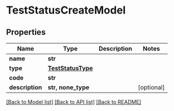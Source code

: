 # TestStatusCreateModel


## Properties
Name | Type | Description | Notes
------------ | ------------- | ------------- | -------------
**name** | **str** |  | 
**type** | [**TestStatusType**](TestStatusType.md) |  | 
**code** | **str** |  | 
**description** | **str, none_type** |  | [optional] 

[[Back to Model list]](../README.md#documentation-for-models) [[Back to API list]](../README.md#documentation-for-api-endpoints) [[Back to README]](../README.md)


